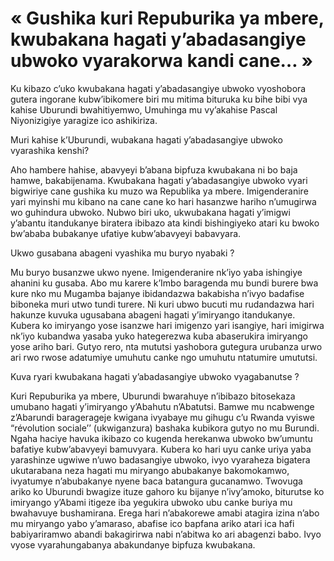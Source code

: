# « Gushika kuri Repuburika ya mbere, kwubakana hagati y’abadasangiye ubwoko vyarakorwa kandi cane… »

Ku kibazo c’uko kwubakana hagati y’abadasangiye ubwoko vyoshobora gutera ingorane kubw’ibikomere biri mu mitima bituruka ku bihe bibi vya kahise Uburundi bwahitiyemwo, Umuhinga mu vy’akahise Pascal Niyonizigiye yaragize ico ashikiriza.

Muri kahise k’Uburundi, wubakana hagati y’abadasangiye ubwoko vyarashika kenshi?

Aho hambere hahise, abavyeyi b’abana bipfuza kwubakana ni bo baja hamwe, bakabijenama. Kwubakana hagati y’abadasangiye ubwoko vyari bigwiriye cane gushika ku muzo wa Republika ya mbere. Imigenderanire yari myinshi mu kibano na cane cane ko hari hasanzwe hariho n’umugirwa wo guhindura ubwoko. Nubwo biri uko, ukwubakana hagati y’imigwi y’abantu itandukanye biratera ibibazo ata kindi bishingiyeko atari ku bwoko bw’ababa bubakanye ufatiye kubw’abavyeyi babavyara.

Ukwo gusabana abageni vyashika mu buryo nyabaki ?

Mu buryo busanzwe ukwo nyene. Imigenderanire nk’iyo yaba ishingiye ahanini ku gusaba. Abo mu karere k’Imbo baragenda mu bundi burere bwa kure nko mu Mugamba bajanye ibidandazwa bakabisha n’ivyo badafise biboneka muri utwo tundi turere. Ni kuri ubwo bucuti mu rudandazwa hari hakunze kuvuka ugusabana abageni hagati y’imiryango itandukanye. Kubera ko imiryango yose isanzwe hari imigenzo yari isangiye, hari imigirwa nk’iyo kubandwa yasaba yuko hategerezwa kuba abaserukira imiryango yose ariho bari. Gutyo rero, nta mututsi yashobora gutegura urubanza urwo ari rwo rwose adatumiye umuhutu canke ngo umuhutu ntatumire umututsi.

Kuva ryari kwubakana hagati y’abadasangiye ubwoko vyagabanutse ?

Kuri Repuburika ya mbere, Uburundi bwarahuye n’ibibazo bitosekaza umubano hagati y’imiryango y’Abahutu n’Abatutsi. Bamwe mu ncabwenge z’Abarundi baragerageje kwigana ivyabaye mu gihugu c’u Rwanda vyiswe “révolution sociale’’ (ukwiganzura) bashaka kubikora gutyo no mu Burundi. Ngaha haciye havuka ikibazo co kugenda herekanwa ubwoko bw’umuntu bafatiye kubw’abavyeyi bamuvyara. Kubera ko hari uyu canke uriya yaba yarashinze ugwiwe n’uwo badasangiye ubwoko, ivyo vyaraheza bigatera ukutarabana neza hagati mu miryango abubakanye bakomokamwo, ivyatumye n’abubakanye nyene baca batangura gucanamwo. Twovuga ariko ko Uburundi bwagize ituze gahoro ku bijanye n’ivy’amoko, biturutse ko imiryango y’Abami itigeze iba yegukira ubwoko ubu canke buriya mu bwahavuye bushamirana.
Erega hari n’abakorewe amabi atagira izina n’abo mu miryango yabo y’amaraso, abafise ico bapfana ariko atari ica hafi babiyariramwo abandi bakagirirwa nabi n’abitwa ko ari abagenzi babo. Ivyo vyose vyarahungabanya abakundanye bipfuza kwubakana.